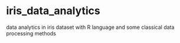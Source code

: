 # iris_data_analytics
data analytics in iris dataset with R language and some classical data processing methods
